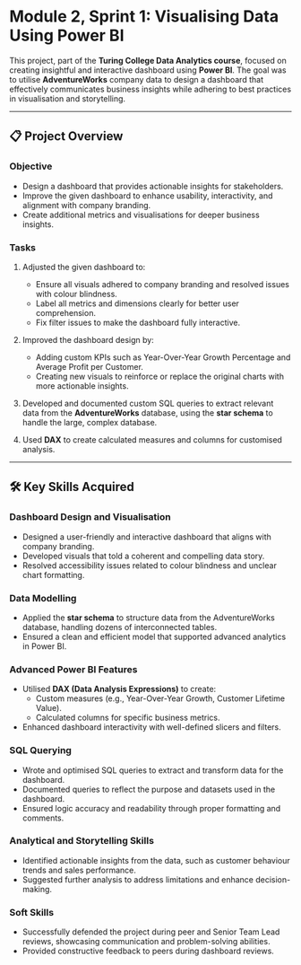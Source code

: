 # Module 2, Sprint 1: Visualising Data Using Power BI

This project, part of the **Turing College Data Analytics course**, focused on creating insightful and interactive dashboard using **Power BI**. The goal was to utilise **AdventureWorks** company data to design a dashboard that effectively communicates business insights while adhering to best practices in visualisation and storytelling.

---

## 📋 Project Overview

### Objective
- Design a dashboard that provides actionable insights for stakeholders.
- Improve the given dashboard to enhance usability, interactivity, and alignment with company branding.
- Create additional metrics and visualisations for deeper business insights.

### Tasks
1. Adjusted the given dashboard to:
   - Ensure all visuals adhered to company branding and resolved issues with colour blindness.
   - Label all metrics and dimensions clearly for better user comprehension.
   - Fix filter issues to make the dashboard fully interactive.

2. Improved the dashboard design by:
   - Adding custom KPIs such as Year-Over-Year Growth Percentage and Average Profit per Customer.
   - Creating new visuals to reinforce or replace the original charts with more actionable insights.

3. Developed and documented custom SQL queries to extract relevant data from the **AdventureWorks** database, using the **star schema** to handle the large, complex database.

4. Used **DAX** to create calculated measures and columns for customised analysis.

---

## 🛠️ Key Skills Acquired

### Dashboard Design and Visualisation
- Designed a user-friendly and interactive dashboard that aligns with company branding.
- Developed visuals that told a coherent and compelling data story.
- Resolved accessibility issues related to colour blindness and unclear chart formatting.

### Data Modelling
- Applied the **star schema** to structure data from the AdventureWorks database, handling dozens of interconnected tables.
- Ensured a clean and efficient model that supported advanced analytics in Power BI.

### Advanced Power BI Features
- Utilised **DAX (Data Analysis Expressions)** to create:
  - Custom measures (e.g., Year-Over-Year Growth, Customer Lifetime Value).
  - Calculated columns for specific business metrics.
- Enhanced dashboard interactivity with well-defined slicers and filters.

### SQL Querying
- Wrote and optimised SQL queries to extract and transform data for the dashboard.
- Documented queries to reflect the purpose and datasets used in the dashboard.
- Ensured logic accuracy and readability through proper formatting and comments.

### Analytical and Storytelling Skills
- Identified actionable insights from the data, such as customer behaviour trends and sales performance.
- Suggested further analysis to address limitations and enhance decision-making.

### Soft Skills
- Successfully defended the project during peer and Senior Team Lead reviews, showcasing communication and problem-solving abilities.
- Provided constructive feedback to peers during dashboard reviews.
